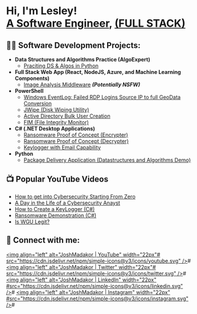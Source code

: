 <h1>Hi, I'm Lesley! <br/><a href="https://github.com/joshmadakor1"#>A Software Engineer</a>, <a href="https://www.linkedin.com/in/joshmadakor/"#>(FULL STACK)</a>

<h2>👨‍💻 Software Development Projects:</h2>

- <b>Data Structures and Algorithms Practice (AlgoExpert)</b>
  - [Praciting DS & Algos in Python](https://github.com/joshmadakor1/Algorithms-Practice#)
- <b>Full Stack Web App (React, NodeJS, Azure, and Machine Learning Components)</b>
  - [Image Analysis Middleware](https://github.com/joshmadakor1/4chan-Image-Analysis-Middleware-C964#) <b><i>(Potentially NSFW)</b></i>
- <b>PowerShell</b>
  - [Windows EventLog: Failed RDP Logins Source IP to full GeoData Conversion](https://github.com/joshmadakor1/Sentinel-Lab#)
  - [JWipe (Disk Wiping Utility)](https://github.com/joshmadakor1/Jwipe.PowerShell#)
  - [Active Directory Bulk User Creation](https://github.com/joshmadakor1/AD_PS#)
  - [FIM (File Integrity Monitor)](https://github.com/joshmadakor1/PowerShell-Integrity-FIM#)
- <b>C# (.NET Desktop Applications)</b>
  - [Ransomware Proof of Concept (Encrypter)](https://github.com/joshmadakor1/EncrypterPOC#)
  - [Ransomware Proof of Concept (Decrypter)](https://github.com/joshmadakor1/DecrypterPOC#)
  - [Keylogger with Email Capability](https://github.com/joshmadakor1/Key-Logger-With-Email#)
- <b>Python</b>
  - [Package Delivery Application (Datastructures and Algorithms Demo)](https://github.com/joshmadakor1/Package-Delivery-Pathfinding-Algorithm#)

<h2>📺 Popular YouTube Videos</h2>

- [How to get into Cybersecurity Starting From Zero](https://www.youtube.com/watch?v=a83ASGn_V_s#)
- [A Day in the Life of a Cybersecurity Anayst](https://www.youtube.com/watch?v=uHy3oM7NnoU#)
- [How to Create a KeyLogger (C#)](https://www.youtube.com/watch?v=N-L9hklSlNk#)
- [Ransomware Demonstration (C#)](https://www.youtube.com/watch?v=OfvdQeh79s0#)
- [Is WGU Legit?](https://www.youtube.com/watch?v=E2MwRWxDBkA#)

<h2> 🤳 Connect with me:</h2>

[<img align="left" alt="JoshMadakor | YouTube" width="22px"# src="https://cdn.jsdelivr.net/npm/simple-icons@v3/icons/youtube.svg" />][youtube]#
[<img align="left" alt="JoshMadakor | Twitter" width="22px"# src="https://cdn.jsdelivr.net/npm/simple-icons@v3/icons/twitter.svg" />][twitter]#
[<img align="left" alt="JoshMadakor | LinkedIn" width="22px" #src="https://cdn.jsdelivr.net/npm/simple-icons@v3/icons/linkedin.svg" />][linkedin]#
[<img align="left" alt="JoshMadakor | Instagram" width="22px" #src="https://cdn.jsdelivr.net/npm/simple-icons@v3/icons/instagram.svg" />][instagram]#

[twitter]: https://twitter.com/joshmadakor
[youtube]: #https://www.youtube.com/c/joshmadakor
[instagram]: #https://www.instagram.com/joshmadakor/
[linkedin]: #https://linkedin.com/in/joshmadakor

<!--
**joshmadakor1/joshmadakor1** is a ✨ _special_ ✨ repository because its `README.md` (this file) appears on your GitHub profile.

Here are some ideas to get you started:

- 🔭 I’m currently working on ...
- 🌱 I’m currently learning ...
- 👯 I’m looking to collaborate on ...
- 🤔 I’m looking for help with ...
- 💬 Ask me about ...
- 📫 How to reach me: ...
- 😄 Pronouns: ...
- ⚡ Fun fact: ...
-->
